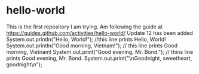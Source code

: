 # hello-world
This is the first repository I am trying. Am following the guide at https://guides.github.com/activities/hello-world/
Update 12 has been added
System.out.println("Hello, World!"); //this line prints Hello, World!
System.out.println("Good morning, Vietnam!"); // this line prints Good morning, Vietnam!
System.out.print("Good evening, Mr. Bond."); // thins line prints Good evening, Mr. Bond.
System.out.print("\nGoodnight, sweetheart, goodnight\n");
